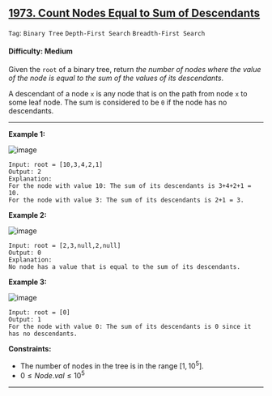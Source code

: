 ## [1973. Count Nodes Equal to Sum of Descendants](https://leetcode.com/problems/count-nodes-equal-to-sum-of-descendants)

```Tag```: ```Binary Tree``` ```Depth-First Search``` ```Breadth-First Search```

#### Difficulty: Medium

Given the ```root``` of a binary tree, return _the number of nodes where the value of the node is equal to the sum of the values of its descendants_.

A descendant of a node ```x``` is any node that is on the path from node ```x``` to some leaf node. The sum is considered to be ```0``` if the node has no descendants.

---

__Example 1:__

![image](https://assets.leetcode.com/uploads/2021/08/17/screenshot-2021-08-17-at-17-16-50-diagram-drawio-diagrams-net.png)
```
Input: root = [10,3,4,2,1]
Output: 2
Explanation:
For the node with value 10: The sum of its descendants is 3+4+2+1 = 10.
For the node with value 3: The sum of its descendants is 2+1 = 3.
```

__Example 2:__

![image](https://assets.leetcode.com/uploads/2021/08/17/screenshot-2021-08-17-at-17-25-21-diagram-drawio-diagrams-net.png)
```
Input: root = [2,3,null,2,null]
Output: 0
Explanation:
No node has a value that is equal to the sum of its descendants.
```

__Example 3:__

![image](https://assets.leetcode.com/uploads/2021/08/17/screenshot-2021-08-17-at-17-23-53-diagram-drawio-diagrams-net.png)
```
Input: root = [0]
Output: 1
For the node with value 0: The sum of its descendants is 0 since it has no descendants.
```

__Constraints:__

- The number of nodes in the tree is in the range $[1, 10^5]$.
- $0 \le Node.val \le 10^5$

---
